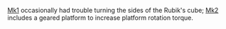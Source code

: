 [Mk1](QBer-Mk1.f3z) occasionally had trouble turning the sides of the Rubik's cube; [Mk2](QBer-Mk2.f3z) includes a geared platform to increase platform rotation torque.